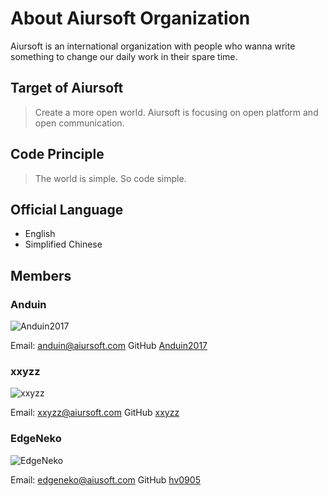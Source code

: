 # About Aiursoft Organization

Aiursoft is an international organization with people who wanna write something to change our daily work in their spare time.

## Target of Aiursoft

> Create a more open world. Aiursoft is focusing on open platform and open communication.

## Code Principle

> The world is simple. So code simple.

## Official Language

* English
* Simplified Chinese

## Members

### Anduin

![Anduin2017](https://github.com/Anduin2017.png?size=70)

Email: [anduin@aiursoft.com](mailto:anduin@aiursoft.com) GitHub [Anduin2017](https://github.com/Anduin2017)

### xxyzz

![xxyzz](https://github.com/xxyzz.png?size=70)

Email: [xxyzz@aiursoft.com](mailto:xxyzz@aiursoft.com) GitHub [xxyzz](https://github.com/xxyzz)

### EdgeNeko

![EdgeNeko](https://github.com/hv0905.png?size=70)

Email: [edgeneko@aiusoft.com](mailto:edgeneko@aiursoft.com) GitHub [hv0905](https://github.com/hv0905)
